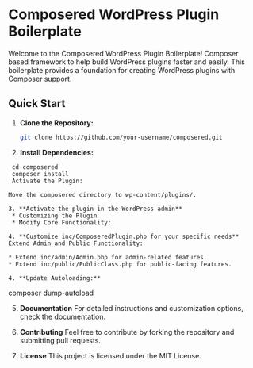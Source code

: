 # Composered WordPress Plugin Boilerplate

Welcome to the Composered WordPress Plugin Boilerplate! Composer based framework to help build WordPress plugins faster and easily. This boilerplate provides a foundation for creating WordPress plugins with Composer support.

## Quick Start

1. **Clone the Repository:**

   ```bash
   git clone https://github.com/your-username/composered.git

   ```

2. **Install Dependencies:**

```
 cd composered
 composer install
 Activate the Plugin:

Move the composered directory to wp-content/plugins/.

3. **Activate the plugin in the WordPress admin**
 * Customizing the Plugin
 * Modify Core Functionality:

4. **Customize inc/ComposeredPlugin.php for your specific needs**
Extend Admin and Public Functionality:

* Extend inc/admin/Admin.php for admin-related features.
* Extend inc/public/PublicClass.php for public-facing features.

4. **Update Autoloading:**
```

composer dump-autoload

5. **Documentation**
   For detailed instructions and customization options, check the documentation.

6. **Contributing**
   Feel free to contribute by forking the repository and submitting pull requests.

7. **License**
   This project is licensed under the MIT License.

```

```
